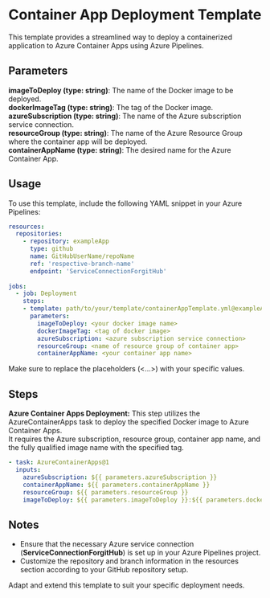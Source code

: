 # Container App Deployment Template

This template provides a streamlined way to deploy a containerized application to Azure Container Apps using Azure Pipelines.

## Parameters

**imageToDeploy (type: string)**: The name of the Docker image to be deployed.<br>
**dockerImageTag (type: string)**: The tag of the Docker image. <br>
**azureSubscription (type: string)**: The name of the Azure subscription service connection. <br>
**resourceGroup (type: string)**: The name of the Azure Resource Group where the container app will be deployed. <br>
**containerAppName (type: string)**: The desired name for the Azure Container App. <br>

## Usage

To use this template, include the following YAML snippet in your Azure Pipelines:

```yaml
resources:
  repositories:
    - repository: exampleApp
      type: github
      name: GitHubUserName/repoName
      ref: 'respective-branch-name'            
      endpoint: 'ServiceConnectionForgitHub'
 
jobs:
  - job: Deployment
    steps:
    - template: path/to/your/template/containerAppTemplate.yml@exampleApp
      parameters:
        imageToDeploy: <your docker image name>
        dockerImageTag: <tag of docker image>
        azureSubscription: <azure subscription service connection>
        resourceGroup: <name of resource group of container app>
        containerAppName: <your container app name>
```
Make sure to replace the placeholders (<...>) with your specific values.

## Steps

**Azure Container Apps Deployment:** This step utilizes the AzureContainerApps task to deploy the specified Docker image to Azure Container Apps.<br> It requires the Azure subscription, resource group, container app name, and the fully qualified image name with the specified tag.

```yaml
- task: AzureContainerApps@1
  inputs:
    azureSubscription: ${{ parameters.azureSubscription }}
    containerAppName: ${{ parameters.containerAppName }}
    resourceGroup: ${{ parameters.resourceGroup }}
    imageToDeploy: ${{ parameters.imageToDeploy }}:${{ parameters.dockerImageTag }}
```

## Notes

- Ensure that the necessary Azure service connection (**ServiceConnectionForgitHub**) is set up in your Azure Pipelines project.<br>
- Customize the repository and branch information in the resources section according to your GitHub repository setup.<br>

Adapt and extend this template to suit your specific deployment needs.
